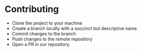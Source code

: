 # Contributing
- Clone the project to your machine 
- Create a branch locally with a succinct but descriptive name 
- Commit changes to the branch  
- Push changes to the remote repository 
- Open a PR in our repository.